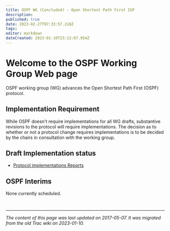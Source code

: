 ```yaml
---
title: OSPF WG (Concluded) - Open Shortest Path First IGP
description: 
published: true
date: 2023-02-27T07:33:57.218Z
tags: 
editor: markdown
dateCreated: 2023-01-10T23:12:07.954Z
---
```


# Welcome to the OSPF Working Group Web page
OSPF working group (WG) advances the Open Shortest Path First (OSPF) protocol.

## Implementation Requirement
While OSPF doesn't require implementations for all WG drafts, substantive revisions to the protocol will require implementations. The decision as to whether or not a protocol change requires implementations is to be decided by the chairs in consultation with the working group.

## Draft Implementation status
- [Protocol implementations Reports](/group/ospf/ProtocolImplementationReports)
## OSPF Interims
None currently scheduled.

&nbsp;
&nbsp;
&nbsp;

---

*The content of this page was last updated on 2017-05-07. It was migrated from the old Trac wiki on 2023-01-10.*
